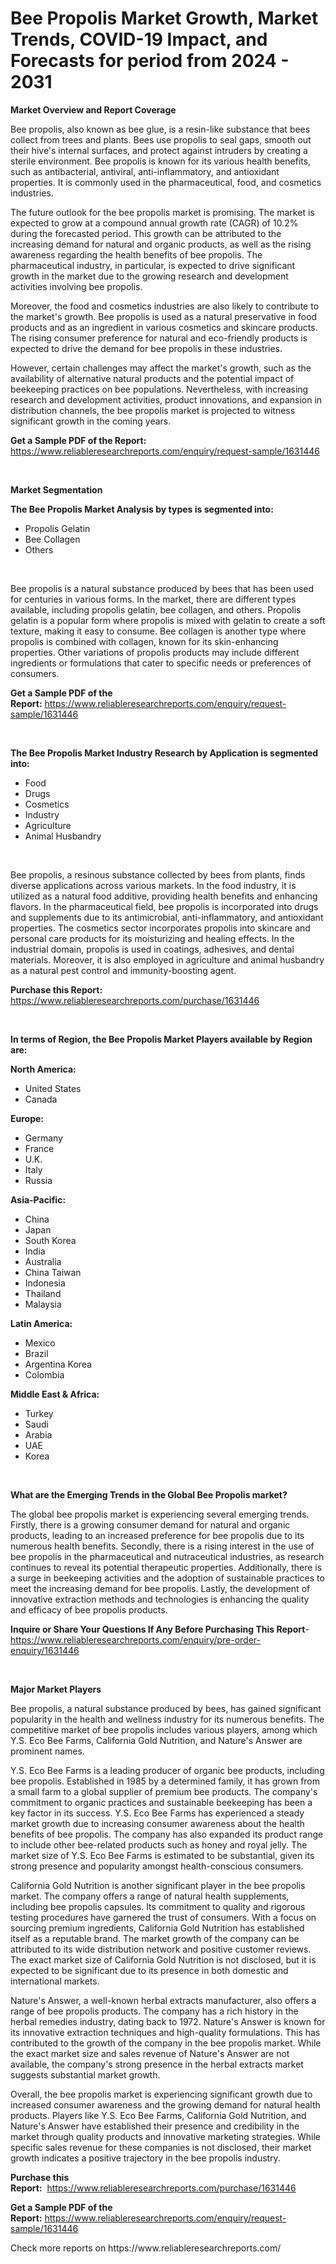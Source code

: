 <p><h1>Bee Propolis Market Growth, Market Trends, COVID-19 Impact, and Forecasts for period from 2024 - 2031</h1></p><p><strong>Market Overview and Report Coverage</strong></p>
<p><p>Bee propolis, also known as bee glue, is a resin-like substance that bees collect from trees and plants. Bees use propolis to seal gaps, smooth out their hive's internal surfaces, and protect against intruders by creating a sterile environment. Bee propolis is known for its various health benefits, such as antibacterial, antiviral, anti-inflammatory, and antioxidant properties. It is commonly used in the pharmaceutical, food, and cosmetics industries.</p><p>The future outlook for the bee propolis market is promising. The market is expected to grow at a compound annual growth rate (CAGR) of 10.2% during the forecasted period. This growth can be attributed to the increasing demand for natural and organic products, as well as the rising awareness regarding the health benefits of bee propolis. The pharmaceutical industry, in particular, is expected to drive significant growth in the market due to the growing research and development activities involving bee propolis.</p><p>Moreover, the food and cosmetics industries are also likely to contribute to the market's growth. Bee propolis is used as a natural preservative in food products and as an ingredient in various cosmetics and skincare products. The rising consumer preference for natural and eco-friendly products is expected to drive the demand for bee propolis in these industries.</p><p>However, certain challenges may affect the market's growth, such as the availability of alternative natural products and the potential impact of beekeeping practices on bee populations. Nevertheless, with increasing research and development activities, product innovations, and expansion in distribution channels, the bee propolis market is projected to witness significant growth in the coming years.</p></p>
<p><strong>Get a Sample PDF of the Report:</strong> <a href="https://www.reliableresearchreports.com/enquiry/request-sample/1631446">https://www.reliableresearchreports.com/enquiry/request-sample/1631446</a></p>
<p>&nbsp;</p>
<p><strong>Market Segmentation</strong></p>
<p><strong>The Bee Propolis Market Analysis by types is segmented into:</strong></p>
<p><ul><li>Propolis Gelatin</li><li>Bee Collagen</li><li>Others</li></ul></p>
<p>&nbsp;</p>
<p><p>Bee propolis is a natural substance produced by bees that has been used for centuries in various forms. In the market, there are different types available, including propolis gelatin, bee collagen, and others. Propolis gelatin is a popular form where propolis is mixed with gelatin to create a soft texture, making it easy to consume. Bee collagen is another type where propolis is combined with collagen, known for its skin-enhancing properties. Other variations of propolis products may include different ingredients or formulations that cater to specific needs or preferences of consumers.</p></p>
<p><strong>Get a Sample PDF of the Report:</strong>&nbsp;<a href="https://www.reliableresearchreports.com/enquiry/request-sample/1631446">https://www.reliableresearchreports.com/enquiry/request-sample/1631446</a></p>
<p>&nbsp;</p>
<p><strong>The Bee Propolis Market Industry Research by Application is segmented into:</strong></p>
<p><ul><li>Food</li><li>Drugs</li><li>Cosmetics</li><li>Industry</li><li>Agriculture</li><li>Animal Husbandry</li></ul></p>
<p>&nbsp;</p>
<p><p>Bee propolis, a resinous substance collected by bees from plants, finds diverse applications across various markets. In the food industry, it is utilized as a natural food additive, providing health benefits and enhancing flavors. In the pharmaceutical field, bee propolis is incorporated into drugs and supplements due to its antimicrobial, anti-inflammatory, and antioxidant properties. The cosmetics sector incorporates propolis into skincare and personal care products for its moisturizing and healing effects. In the industrial domain, propolis is used in coatings, adhesives, and dental materials. Moreover, it is also employed in agriculture and animal husbandry as a natural pest control and immunity-boosting agent.</p></p>
<p><strong>Purchase this Report:</strong>&nbsp; <a href="https://www.reliableresearchreports.com/purchase/1631446">https://www.reliableresearchreports.com/purchase/1631446</a></p>
<p>&nbsp;</p>
<p><strong>In terms of Region, the Bee Propolis Market Players available by Region are:</strong></p>
<p>
    <p> <strong> North America: </strong>
        <ul>
            <li>United States</li>
            <li>Canada</li>
        </ul>
        </p> 
    <p> <strong> Europe: </strong>
        <ul>
            <li>Germany</li>
            <li>France</li>
            <li>U.K.</li>
            <li>Italy</li>
            <li>Russia</li>
        </ul>
        </p> 
    <p> <strong> Asia-Pacific: </strong>
        <ul>
            <li>China</li>
            <li>Japan</li>
            <li>South Korea</li>
            <li>India</li>
            <li>Australia</li>
            <li>China Taiwan</li>
            <li>Indonesia</li>
            <li>Thailand</li>
            <li>Malaysia</li>
        </ul>
        </p> 
    <p> <strong> Latin America: </strong>
        <ul>
            <li>Mexico</li>
            <li>Brazil</li>
            <li>Argentina Korea</li>
            <li>Colombia</li>
        </ul>
        </p> 
    <p> <strong> Middle East & Africa: </strong>
        <ul>
            <li>Turkey</li>
            <li>Saudi</li>
            <li>Arabia</li>
            <li>UAE</li>
            <li>Korea</li>
        </ul>
    </p>
    </p>
<p>&nbsp;</p>
<p><strong>What are the Emerging Trends in the Global Bee Propolis market?</strong></p>
<p><p>The global bee propolis market is experiencing several emerging trends. Firstly, there is a growing consumer demand for natural and organic products, leading to an increased preference for bee propolis due to its numerous health benefits. Secondly, there is a rising interest in the use of bee propolis in the pharmaceutical and nutraceutical industries, as research continues to reveal its potential therapeutic properties. Additionally, there is a surge in beekeeping activities and the adoption of sustainable practices to meet the increasing demand for bee propolis. Lastly, the development of innovative extraction methods and technologies is enhancing the quality and efficacy of bee propolis products.</p></p>
<p><strong>Inquire or Share Your Questions If Any Before Purchasing This Report</strong>- <a href="https://www.reliableresearchreports.com/enquiry/pre-order-enquiry/1631446">https://www.reliableresearchreports.com/enquiry/pre-order-enquiry/1631446</a></p>
<p>&nbsp;</p>
<p><strong>Major Market Players</strong></p>
<p><p>Bee propolis, a natural substance produced by bees, has gained significant popularity in the health and wellness industry for its numerous benefits. The competitive market of bee propolis includes various players, among which Y.S. Eco Bee Farms, California Gold Nutrition, and Nature's Answer are prominent names.</p><p>Y.S. Eco Bee Farms is a leading producer of organic bee products, including bee propolis. Established in 1985 by a determined family, it has grown from a small farm to a global supplier of premium bee products. The company's commitment to organic practices and sustainable beekeeping has been a key factor in its success. Y.S. Eco Bee Farms has experienced a steady market growth due to increasing consumer awareness about the health benefits of bee propolis. The company has also expanded its product range to include other bee-related products such as honey and royal jelly. The market size of Y.S. Eco Bee Farms is estimated to be substantial, given its strong presence and popularity amongst health-conscious consumers.</p><p>California Gold Nutrition is another significant player in the bee propolis market. The company offers a range of natural health supplements, including bee propolis capsules. Its commitment to quality and rigorous testing procedures have garnered the trust of consumers. With a focus on sourcing premium ingredients, California Gold Nutrition has established itself as a reputable brand. The market growth of the company can be attributed to its wide distribution network and positive customer reviews. The exact market size of California Gold Nutrition is not disclosed, but it is expected to be significant due to its presence in both domestic and international markets.</p><p>Nature's Answer, a well-known herbal extracts manufacturer, also offers a range of bee propolis products. The company has a rich history in the herbal remedies industry, dating back to 1972. Nature's Answer is known for its innovative extraction techniques and high-quality formulations. This has contributed to the growth of the company in the bee propolis market. While the exact market size and sales revenue of Nature's Answer are not available, the company's strong presence in the herbal extracts market suggests substantial market growth.</p><p>Overall, the bee propolis market is experiencing significant growth due to increased consumer awareness and the growing demand for natural health products. Players like Y.S. Eco Bee Farms, California Gold Nutrition, and Nature's Answer have established their presence and credibility in the market through quality products and innovative marketing strategies. While specific sales revenue for these companies is not disclosed, their market growth indicates a positive trajectory in the bee propolis industry.</p></p>
<p><strong>Purchase this Report:</strong>&nbsp;&nbsp;<a href="https://www.reliableresearchreports.com/purchase/1631446">https://www.reliableresearchreports.com/purchase/1631446</a></p>
<p></p>
<p><strong>Get a Sample PDF of the Report:</strong>&nbsp;<a href="https://www.reliableresearchreports.com/enquiry/request-sample/1631446">https://www.reliableresearchreports.com/enquiry/request-sample/1631446</a></p>
<p>Check more reports on https://www.reliableresearchreports.com/</p>